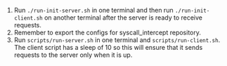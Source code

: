 1. Run `./run-init-server.sh` in one terminal and then run `./run-init-client.sh` on another terminal after the server is ready to receive requests.
2. Remember to export the configs for syscall_intercept repository. 
3. Run `scripts/run-server.sh` in one terminal and `scripts/run-client.sh`. The client script has a sleep of 10 so this will ensure that it sends requests to the server only when it is up. 
